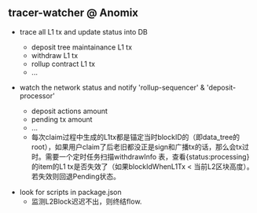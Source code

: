## tracer-watcher @ Anomix

* trace all L1 tx and update status into DB
  * deposit tree maintainance L1 tx
  * withdraw L1 tx
  * rollup contract L1 tx
  * ...

* watch the network status and notify 'rollup-sequencer' & 'deposit-processor'
  * deposit actions amount
  * pending tx amount
  * ...
  * 每次claim过程中生成的L1tx都是锚定当时blockID的（即data_tree的root），如果用户claim了后老旧都没正是sign和广播tx的话，那么会tx过时。需要一个定时任务扫描withdrawInfo 表，查看{status:processing}的item的L1 tx是否失效了（如果blockIdWhenL1Tx < 当前L2区块高度）。若失效则回退Pending状态。
- look for scripts in package.json
  * 监测L2Block迟迟不出，则终结flow.
